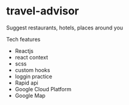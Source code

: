 # travel-advisor
Suggest restaurants, hotels, places around you

Tech features
- Reactjs
- react context
- scss
- custom hooks
- loggin practice
- Rapid api
- Google Cloud Platform
- Google Map